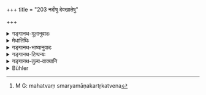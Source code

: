 +++
title = "203 नदीषु देवखातेषु"

+++

<details><summary>गङ्गानथ-मूलानुवादः</summary>

He shall always bathe in rivers and in tanks and lakes dug by the gods; as also in water-holes and springs.—(203)
</details>

<details><summary>मेधातिथिः</summary>

सर्वा **नद्यो देवखाताः** । अतस् तासाम् उभयथासंभवाद् देवखातग्रहणवाच्यत्वेन तल्लिङ्गं पठितव्यम् । **तडागादीनि** हि **देवखातानि** मनुष्यखातान्य् अपि सन्ति । न च देवैः खन्यन्ते । केवलं महत्वम् अस्मर्यमाणकर्तृकत्वेन[^२५७] लक्ष्यते ॥ ४.२०३ ॥


[^२५७]:
     M G: mahatvaṃ smaryamāṇakartṛkatvena
</details>

<details><summary>गङ्गानथ-भाष्यानुवादः</summary>

As a matter of fact, all *rivers* are ‘dug by the gods;’ hence they cannot be both, which would necessitate the differentiation connoted by the epithet; hence the gender of the epithet should be that of the things qualified by it. As for *tanks*, etc., these are ‘dug by gods’ as well as ‘dug by men. (Hence, in their case, the differentiation is necessary). As a matter of fact, these are never actually *dug by the gods*; all. that is meant to be indicated by the epithet, therefore, is their *largeness* and *importance*, due to the fact that people do not remember who dug them.—(203)
</details>

<details><summary>गङ्गानथ-टिप्पन्यः</summary>

‘*Garta*’—‘Pits’ (Govindarāja and Nārāyaṇa);—‘a small brook whose course does not extend beyond a thousand *Dhanuṣ*, *i.e*., 2,000 yards’ (Kullūka).

This verse is quoted in *Aparārka* (p. 234), which, in explaining the word ‘*garta*’, quotes from Kātyāyana to the effect that water-streams that do not run beyond 2004 yards are called ‘*garta*’. This same text is quoted by Kullūka as from *Chandoga-pariśiṣṭa*. \[Buhler wrongly puts down this name as ‘*Chandogya-priśiṣṭa*’\]. —‘*Prasravaṇa*’—is a small water-spring running down from hills.

It is quoted in *Mitākṣarā* (on 1.159), which adds that this rule refers to the daily compulsory bath;—in *Kālaviveka* (p. 330);—and in
*Vīramitrodaya* (Āhnika, p. 181), which adds the following
notes:—‘*Nadī*’ should be taken as standing for such streams as never dry up; bathing in small streams which dry up being forbidden;—‘*devakhāta*’ is that which is known as ‘dug by the gods’;—‘*taḍāga*’ is an artificial water-reservoir, which is larger than 1,000 square yards;—while ‘*Saras*’ is smaller than the ‘*Taḍāga*’ but larger than 500 square yards; such is the explanation given by Hemādri. According to *Kalpataru* on the other hand, the ‘*devakhāta taḍāga*’ is such tank as is known to be connected with gods, at the *Puṣkara* lake (near Ajmer), and the ‘*Saras*’ is a small stream;—the ‘*Garta*’ is that which has been defined as running upto 2,004 yards;—and ‘*Prasravaṇa*’ is the water-fall.

It is quoted in *Hemādri* (Śrāddha, p. 867), which has the following notes:—‘*Nadī*’ means a flowing current of water which never dries up completely, bathing in streams that dry up during summer being forbidden—‘*devakhāta*’, such ditches and pools as are known to have been ‘dug by the gods’,—‘*taḍāga*’, an artificial, water-reservoir which is over 1,000 and less than 2,000 cubits in size; and ‘*Saraḥ*’ is a tank which is over 1,000 cubits in size but smaller than a *Taḍāga*; ‘*Garta*’ is the name given to that reservoir of water whence water does not flow out, and which covers ground 8,000 ‘bow-lengths’ in size; and ‘*Prasravaṇa*’ is the *water-fall*, water flowing down a mountain-side.
</details>

<details><summary>गङ्गानथ-तुल्य-वाक्यानि</summary>

*Viṣṇu* (64.16).—‘He shall bathe in springs, in ponds dug by the gods
and in lakes.’

*Yājñavalkya* (1.159).—‘He shall bathe in rivers, in ponds dug by the
gods and in springs.’

*Mārkaṇḍeya* (Aparārka, p. 235).—‘Than water pulled out of the well, the
water on the ground is more sacred; and more so is the water of a waterfall; better than that is lake-water; purer than that is river-water; purer than that is the water of a Tīrtha; and the water of the Gaṅgā is the most sacred of all.’

*Yājñavalkya* (Do.).—‘When a larger water is available one shall not
bathe in the smaller one; nor in an artificial one, where there is a river.’
</details>

<details><summary>Bühler</summary>

203	Let him always bathe in rivers, in ponds, dug by the gods (themselves), in lakes, and in waterholes or springs.
</details>
